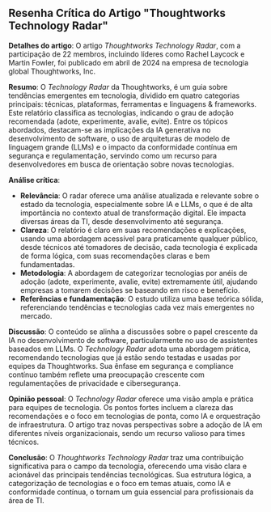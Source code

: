 ## Resenha Crítica do Artigo "Thoughtworks Technology Radar"

**Detalhes do artigo**:
   O artigo *Thoughtworks Technology Radar*, com a participação de 22 membros, incluindo líderes como Rachel Laycock e Martin Fowler, foi publicado em abril de 2024 na empresa de tecnologia global Thoughtworks, Inc.

**Resumo**:
   O *Technology Radar* da Thoughtworks, é um guia sobre tendências emergentes em tecnologia, dividido em quatro categorias principais: técnicas, plataformas, ferramentas e linguagens & frameworks. Este relatório classifica as tecnologias, indicando o grau de adoção recomendada (adote, experimente, avalie, evite). Entre os tópicos abordados, destacam-se as implicações da IA generativa no desenvolvimento de software, o uso de arquiteturas de modelo de linguagem grande (LLMs) e o impacto da conformidade contínua em segurança e regulamentação, servindo como um recurso para desenvolvedores em busca de orientação sobre novas tecnologias.

**Análise crítica**:
   - **Relevância**: O radar oferece uma análise atualizada e relevante sobre o estado da tecnologia, especialmente sobre IA e LLMs, o que é de alta importância no contexto atual de transformação digital. Ele impacta diversas áreas da TI, desde desenvolvimento até segurança.
   - **Clareza**: O relatório é claro em suas recomendações e explicações, usando uma abordagem acessível para praticamente qualquer público, desde técnicos até tomadores de decisão, cada tecnologia é explicada de forma lógica, com suas recomendações claras e bem fundamentadas.
   - **Metodologia**: A abordagem de categorizar tecnologias por anéis de adoção (adote, experimente, avalie, evite) extremamente útil, ajudando empresas a tomarem decisões se baseando em risco e benefício.
   - **Referências e fundamentação**: O estudo utiliza uma base teórica sólida, referenciando tendências e tecnologias cada vez mais emergentes no mercado.

**Discussão**:
   O conteúdo se alinha a discussões sobre o papel crescente da IA no desenvolvimento de software, particularmente no uso de assistentes baseados em LLMs. O *Technology Radar* adota uma abordagem prática, recomendando tecnologias que já estão sendo testadas e usadas por equipes da Thoughtworks. Sua ênfase em segurança e compliance contínuo também reflete uma preocupação crescente com regulamentações de privacidade e cibersegurança.

**Opinião pessoal**:
   O *Technology Radar* oferece uma visão ampla e prática para equipes de tecnologia. Os pontos fortes incluem a clareza das recomendações e o foco em tecnologias de ponta, como IA e orquestração de infraestrutura. O artigo traz novas perspectivas sobre a adoção de IA em diferentes níveis organizacionais, sendo um recurso valioso para times técnicos.

**Conclusão**:
   O *Thoughtworks Technology Radar* traz uma contribuição significativa para o campo da tecnologia, oferecendo uma visão clara e acionável das principais tendências tecnológicas. Sua estrutura lógica, a categorização de tecnologias e o foco em temas atuais, como IA e conformidade contínua, o tornam um guia essencial para profissionais da área de TI.

